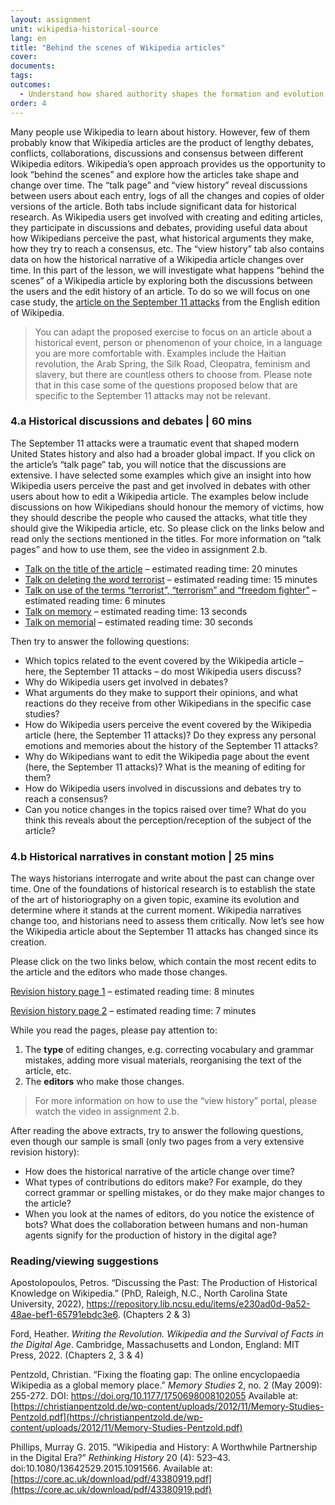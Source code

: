 ```yaml
---
layout: assignment
unit: wikipedia-historical-source 
lang: en
title: "Behind the scenes of Wikipedia articles"
cover:
documents:
tags:
outcomes: 
  - Understand how shared authority shapes the formation and evolution of historical narratives in Wikipedia 
order: 4
---
```

Many people use Wikipedia to learn about history. However, few of them probably know that Wikipedia articles are the product of lengthy debates, conflicts, collaborations, discussions and consensus between different Wikipedia editors. Wikipedia’s open approach provides us the opportunity to look “behind the scenes” and explore how the articles take shape and change over time. The “talk page” and “view history” reveal discussions between users about each entry, logs of all the changes and copies of older versions of the article. Both tabs include significant data for historical research. As Wikipedia users get involved with creating and editing articles, they participate in discussions and debates, providing useful data about how Wikipedians perceive the past, what historical arguments they make, how they try to reach a consensus, etc. The “view history” tab also contains data on how the historical narrative of a Wikipedia article changes over time. In this part of the lesson, we will investigate what happens “behind the scenes” of a Wikipedia article by exploring both the discussions between the users and the edit history of an article. To do so we will focus on one case study, the [article on the September 11 attacks](https://en.wikipedia.org/wiki/September_11_attacks) from the English edition of Wikipedia.

> You can adapt the proposed exercise to focus on an article about a historical event, person or phenomenon of your choice, in a language you are more comfortable with. Examples include the Haitian revolution, the Arab Spring, the Silk Road, Cleopatra, feminism and slavery, but there are countless others to choose from. Please note that in this case some of the questions proposed below that are specific to the September 11 attacks may not be relevant.  

<!-- more -->

<!-- briefing-student -->

### 4.a Historical discussions and debates | 60 mins 
<!-- section-contents -->

The September 11 attacks were a traumatic event that shaped modern United States history and also had a broader global impact. If you click on the article’s “talk page” tab, you will notice that the discussions are extensive. I have selected some examples which give an insight into how Wikipedia users perceive the past and get involved in debates with other users about how to edit a Wikipedia article. The examples below include discussions on how Wikipedians should honour the memory of victims, how they should describe the people who caused the attacks, what title they should give the Wikipedia article, etc. So please click on the links below and read only the sections mentioned in the titles. For more information on “talk pages” and how to use them, see the video in assignment 2.b.

- [Talk on the title of the article](https://en.wikipedia.org/wiki/Talk:September_11_attacks/Archive_3#Article_Title) – estimated reading time: 20 minutes
- [Talk on deleting the word terrorist](https://en.wikipedia.org/wiki/Talk:September_11_attacks/Archive_7#Deleting_terrorist) – estimated reading time: 15 minutes 
- [Talk on use of the terms “terrorist”, “terrorism” and “freedom fighter”](https://en.wikipedia.org/wiki/Talk:September_11_attacks/Archive_11#%22Terrorist%22,_%22terrorism%22_and_%22freedom_fighter%22) – estimated reading time: 6 minutes 
- [Talk on memory](https://en.wikipedia.org/wiki/Talk:September_11_attacks/Archive_13#In_Memorium) – estimated reading time: 13 seconds  
- [Talk on memorial](https://en.wikipedia.org/wiki/Talk:September_11_attacks/Archive_21#Memorial) – estimated reading time: 30 seconds  

Then try to answer the following questions:

- Which topics related to the event covered by the Wikipedia article – here, the September 11 attacks – do most Wikipedia users discuss?
- Why do Wikipedia users get involved in debates?
- What arguments do they make to support their opinions, and what reactions do they receive from other Wikipedians in the specific case studies?
- How do Wikipedia users perceive the event covered by the Wikipedia article (here, the September 11 attacks)? Do they express any personal emotions and memories about the history of the September 11 attacks?
- Why do Wikipedians want to edit the Wikipedia page about the event (here, the September 11 attacks)? What is the meaning of editing for them?
- How do Wikipedia users involved in discussions and debates try to reach a consensus?
- Can you notice changes in the topics raised over time? What do you think this reveals about the perception/reception of the subject of the article? 

<!-- section -->

### 4.b Historical narratives in constant motion | 25 mins
<!-- section-contents -->

The ways historians interrogate and write about the past can change over time. One of the foundations of historical research is to establish the state of the art of historiography on a given topic, examine its evolution and determine where it stands at the current moment. Wikipedia narratives change too, and historians need to assess them critically. Now let’s see how the Wikipedia article about the September 11 attacks has changed since its creation. 

Please click on the two links below, which contain the most recent edits to the article and the editors who made those changes. 

[Revision history page 1](https://en.wikipedia.org/w/index.php?title=September_11_attacks&action=history&dir=prev&offset=20231126232142%7C1187018579) – estimated reading time: 8 minutes 

[Revision history page 2](https://en.wikipedia.org/w/index.php?title=September_11_attacks&action=history&offset=20231127221517%7C1187170755) – estimated reading time: 7 minutes 

While you read the pages, please pay attention to: 

1. The **type** of editing changes, e.g. correcting vocabulary and grammar mistakes, adding more visual materials, reorganising the text of the article, etc. 
2. The **editors** who make those changes.

> For more information on how to use the “view history” portal, please watch the video in assignment 2.b. 

After reading the above extracts, try to answer the following questions, even though our sample is small (only two pages from a very extensive revision history): 

- How does the historical narrative of the article change over time?
- What types of contributions do editors make? For example, do they correct grammar or spelling mistakes, or do they make major changes to the article?
- When you look at the names of editors, do you notice the existence of bots? What does the collaboration between humans and non-human agents signify for the production of history in the digital age?

<!-- section -->

### Reading/viewing suggestions
<!-- section-contents --> 

Apostolopoulos, Petros. “Discussing the Past: The Production of Historical Knowledge on Wikipedia.” (PhD, Raleigh, N.C., North Carolina State University, 2022), https://repository.lib.ncsu.edu/items/e230ad0d-9a52-48ae-bef1-65791ebdc3e6. (Chapters 2 & 3)

Ford, Heather. _Writing the Revolution. Wikipedia and the Survival of Facts in the Digital Age_. Cambridge, Massachusetts and London, England: MIT Press, 2022. (Chapters 2, 3 & 4)

Pentzold, Christian. “Fixing the floating gap: The online encyclopaedia Wikipedia as a global memory place.” _Memory Studies_ 2, no. 2 (May 2009): 255-272. DOI: https://doi.org/10.1177/1750698008102055 
Available at: [https://christianpentzold.de/wp-content/uploads/2012/11/Memory-Studies-Pentzold.pdf](https://christianpentzold.de/wp-content/uploads/2012/11/Memory-Studies-Pentzold.pdf)

Phillips, Murray G. 2015. “Wikipedia and History: A Worthwhile Partnership in the Digital Era?” *Rethinking History* 20 (4): 523–43. doi:10.1080/13642529.2015.1091566. Available at: [https://core.ac.uk/download/pdf/43380919.pdf](https://core.ac.uk/download/pdf/43380919.pdf) 

<!-- briefing-teacher -->

